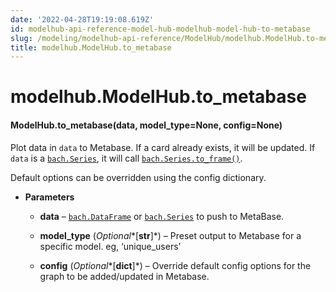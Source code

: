 ```yaml
---
date: '2022-04-28T19:19:08.619Z'
id: modelhub-api-reference-model-hub-modelhub-model-hub-to-metabase
slug: /modeling/modelhub-api-reference/ModelHub/modelhub.ModelHub.to-metabase/
title: modelhub.ModelHub.to_metabase
---
```


# modelhub.ModelHub.to_metabase


#### ModelHub.to_metabase(data, model_type=None, config=None)
Plot data in `data` to Metabase. If a card already exists, it will be updated. If `data` is a
[`bach.Series`](/docs/modeling/bach/api-reference/Series/bach.Series/#bach.Series), it will call [`bach.Series.to_frame()`](/docs/modeling/bach/api-reference/Series/bach.Series.to-frame/#bach.Series.to-frame).

Default options can be overridden using the config dictionary.


* **Parameters**

    
    * **data** – [`bach.DataFrame`](/docs/modeling/bach/api-reference/DataFrame/bach.DataFrame/#bach.DataFrame) or [`bach.Series`](/docs/modeling/bach/api-reference/Series/bach.Series/#bach.Series) to push to MetaBase.


    * **model_type** (*Optional**[**str**]*) – Preset output to Metabase for a specific model. eg, ‘unique_users’


    * **config** (*Optional**[**dict**]*) – Override default config options for the graph to be added/updated in Metabase.


<!-- !! processed by numpydoc !! -->
